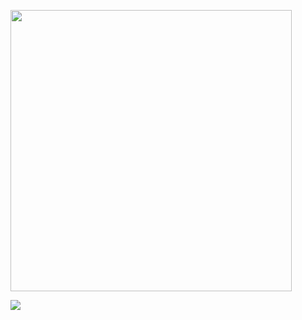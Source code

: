<p>
  <img src="https://api.vaunt.dev/v1/github/entities/AnasAli30/achievements?format=svg&limit=3" width="450" />
</p>

[![](https://visitcount.itsvg.in/api?id=AnasAli30&icon=0&color=0)](https://visitcount.itsvg.in)
